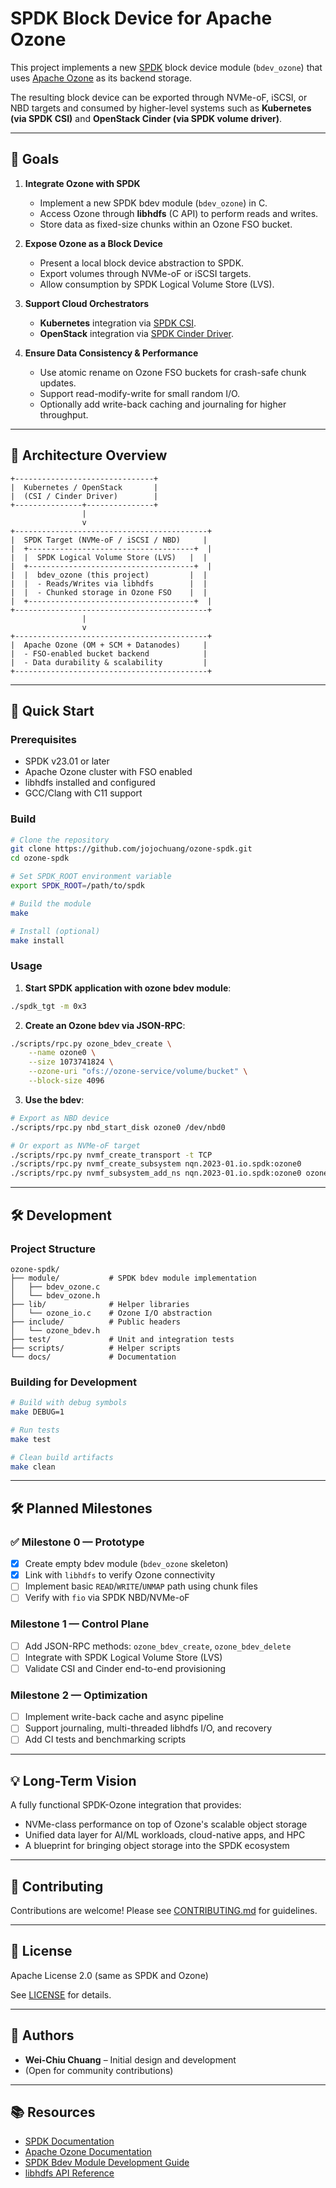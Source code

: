 # SPDK Block Device for Apache Ozone

This project implements a new [SPDK](https://spdk.io) block device module (`bdev_ozone`) that uses [Apache Ozone](https://ozone.apache.org/) as its backend storage.

The resulting block device can be exported through NVMe-oF, iSCSI, or NBD targets and consumed by higher-level systems such as **Kubernetes (via SPDK CSI)** and **OpenStack Cinder (via SPDK volume driver)**.

---

## 🎯 Goals

1. **Integrate Ozone with SPDK**
   - Implement a new SPDK bdev module (`bdev_ozone`) in C.
   - Access Ozone through **libhdfs** (C API) to perform reads and writes.
   - Store data as fixed-size chunks within an Ozone FSO bucket.

2. **Expose Ozone as a Block Device**
   - Present a local block device abstraction to SPDK.
   - Export volumes through NVMe-oF or iSCSI targets.
   - Allow consumption by SPDK Logical Volume Store (LVS).

3. **Support Cloud Orchestrators**
   - **Kubernetes** integration via [SPDK CSI](https://github.com/spdk/spdk-csi).
   - **OpenStack** integration via [SPDK Cinder Driver](https://docs.openstack.org/cinder/latest/configuration/block-storage/drivers/spdk-volume-driver.html).

4. **Ensure Data Consistency & Performance**
   - Use atomic rename on Ozone FSO buckets for crash-safe chunk updates.
   - Support read-modify-write for small random I/O.
   - Optionally add write-back caching and journaling for higher throughput.

---

## 🧩 Architecture Overview

```
+-------------------------------+
|  Kubernetes / OpenStack       |
|  (CSI / Cinder Driver)        |
+---------------+---------------+
                |
                v
+-------------------------------------------+
|  SPDK Target (NVMe-oF / iSCSI / NBD)     |
|  +-------------------------------------+  |
|  |  SPDK Logical Volume Store (LVS)   |  |
|  +-------------------------------------+  |
|  |  bdev_ozone (this project)         |  |
|  |  - Reads/Writes via libhdfs        |  |
|  |  - Chunked storage in Ozone FSO    |  |
|  +-------------------------------------+  |
+-------------------------------------------+
                |
                v
+-------------------------------------------+
|  Apache Ozone (OM + SCM + Datanodes)     |
|  - FSO-enabled bucket backend            |
|  - Data durability & scalability         |
+-------------------------------------------+
```

---

## 🚀 Quick Start

### Prerequisites

- SPDK v23.01 or later
- Apache Ozone cluster with FSO enabled
- libhdfs installed and configured
- GCC/Clang with C11 support

### Build

```bash
# Clone the repository
git clone https://github.com/jojochuang/ozone-spdk.git
cd ozone-spdk

# Set SPDK_ROOT environment variable
export SPDK_ROOT=/path/to/spdk

# Build the module
make

# Install (optional)
make install
```

### Usage

1. **Start SPDK application with ozone bdev module**:
```bash
./spdk_tgt -m 0x3
```

2. **Create an Ozone bdev via JSON-RPC**:
```bash
./scripts/rpc.py ozone_bdev_create \
    --name ozone0 \
    --size 1073741824 \
    --ozone-uri "ofs://ozone-service/volume/bucket" \
    --block-size 4096
```

3. **Use the bdev**:
```bash
# Export as NBD device
./scripts/rpc.py nbd_start_disk ozone0 /dev/nbd0

# Or export as NVMe-oF target
./scripts/rpc.py nvmf_create_transport -t TCP
./scripts/rpc.py nvmf_create_subsystem nqn.2023-01.io.spdk:ozone0
./scripts/rpc.py nvmf_subsystem_add_ns nqn.2023-01.io.spdk:ozone0 ozone0
```

---

## 🛠️ Development

### Project Structure

```
ozone-spdk/
├── module/           # SPDK bdev module implementation
│   ├── bdev_ozone.c
│   └── bdev_ozone.h
├── lib/              # Helper libraries
│   └── ozone_io.c    # Ozone I/O abstraction
├── include/          # Public headers
│   └── ozone_bdev.h
├── test/             # Unit and integration tests
├── scripts/          # Helper scripts
└── docs/             # Documentation
```

### Building for Development

```bash
# Build with debug symbols
make DEBUG=1

# Run tests
make test

# Clean build artifacts
make clean
```

---

## 🛠️ Planned Milestones

### ✅ Milestone 0 — Prototype
- [x] Create empty bdev module (`bdev_ozone` skeleton)
- [x] Link with `libhdfs` to verify Ozone connectivity
- [ ] Implement basic `READ`/`WRITE`/`UNMAP` path using chunk files
- [ ] Verify with `fio` via SPDK NBD/NVMe-oF

### Milestone 1 — Control Plane
- [ ] Add JSON-RPC methods: `ozone_bdev_create`, `ozone_bdev_delete`
- [ ] Integrate with SPDK Logical Volume Store (LVS)
- [ ] Validate CSI and Cinder end-to-end provisioning

### Milestone 2 — Optimization
- [ ] Implement write-back cache and async pipeline
- [ ] Support journaling, multi-threaded libhdfs I/O, and recovery
- [ ] Add CI tests and benchmarking scripts

---

## 💡 Long-Term Vision

A fully functional SPDK-Ozone integration that provides:
- NVMe-class performance on top of Ozone's scalable object storage
- Unified data layer for AI/ML workloads, cloud-native apps, and HPC
- A blueprint for bringing object storage into the SPDK ecosystem

---

## 📝 Contributing

Contributions are welcome! Please see [CONTRIBUTING.md](CONTRIBUTING.md) for guidelines.

---

## 📜 License

Apache License 2.0 (same as SPDK and Ozone)

See [LICENSE](LICENSE) for details.

---

## 👥 Authors

- **Wei-Chiu Chuang** – Initial design and development
- (Open for community contributions)

---

## 📚 Resources

- [SPDK Documentation](https://spdk.io/doc/)
- [Apache Ozone Documentation](https://ozone.apache.org/docs/)
- [SPDK Bdev Module Development Guide](https://spdk.io/doc/bdev.html)
- [libhdfs API Reference](https://hadoop.apache.org/docs/stable/hadoop-project-dist/hadoop-hdfs/LibHdfs.html)
